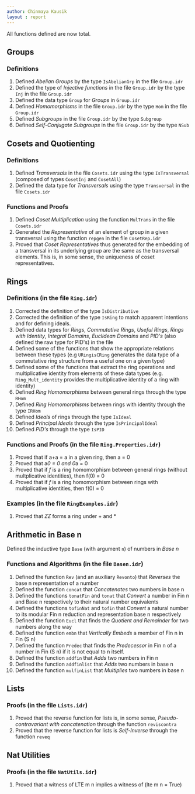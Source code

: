```yaml
---
author: Chinmaya Kausik
layout : report
---
```


All functions defined are now total.

## Groups

### Definitions

1. Defined _Abelian Groups_ by the type `IsAbelianGrp` in the file `Group.idr`
2. Defined the type of _Injective functions_ in the file `Group.idr` by the type
   `Inj` in the file `Group.idr`
3. Defined the data type `Group` for _Groups_ in `Group.idr`
3. Defined _Homomorphisms_ in the file `Group.idr` by the type
   `Hom` in the file `Group.idr`
4. Defined _Subgroups_ in the file `Group.idr` by the type `Subgroup`
5. Defined _Self-Conjugate Subgroups_ in the file `Group.idr` by the type `NSub`

## Cosets and Quotienting

### Definitions

1. Defined _Transversals_ in the file `Cosets.idr` using the type `IsTransversal` (composed of types `CosetInj` and `CosetAll`)
2. Defined the data type for _Transversals_ using the type `Transversal` in the file `Cosets.idr`

### Functions and Proofs

1. Defined _Coset Multiplication_ using the function `MulTrans` in the file `Cosets.idr`
2. Generated the _Representative_ of an element of group in a given transversal using the function `repgen` in the file `CosetRep.idr`
3. Proved that _Coset Representatives_ thus generated for the embedding of a transversal in its underlying group are the same as the transversal elements. This is, in some sense, the uniqueness of coset representatives.

## Rings

### Definitions (in the file `Ring.idr`)

1. Corrected the definition of the type `IsDistributive` 
2. Corrected the definition of the type `IsRing` to match apparent intentions and for defining ideals.
3. Defined data types for _Rings_, _Commutative Rings_, _Useful Rings_, _Rings with Identity_, _Integral Domains_, _Euclidean Domains_ and _PID's_ (also defined the raw type for PID's) in the file
4. Defined some of the functions that show the appropriate relations between these types (e.g `URingisCRing` generates the data type of a commutative ring structure from a useful one on a given type) 
5. Defined some of the functions that extract the ring operations and multiplicative identity from elements of these data types (e.g. `Ring_Mult_identity` provides the multiplicative identity of a ring with identity)
6. Defined _Ring Homomorphisms_ between general rings through the type `RHom`
7. Defined _Ring Homomorphisms_ between rings with identity through the type `IRHom`
8. Defined _Ideals_ of rings through the type `IsIdeal`
9. Defined _Principal Ideals_ through the type `IsPrincipalIdeal`
10. Defined _PID's_ through the type `IsPID`

### Functions and Proofs (in the file `Ring.Properties.idr`)

1. Proved that if a+a = a in a given ring, then a = 0
2. Proved that a*0 = 0 and 0*a = 0
3. Proved that if _f_ is a ring homomorphism between general rings (without multplicative identities), then f(0) = 0
4. Proved that if _f_ is a ring homomorphism between rings with multiplicative identities, then f(0) = 0

### Examples (in the file `RingExamples.idr`)

1. Proved that _ZZ_ forms a ring under + and *

## Arithmetic in Base n

Defined the inductive type `Base` (with argument `n`) of numbers in _Base n_

### Functions and Algorithms (in the file `Basen.idr`)

1. Defined the function `Rev` (and an auxiliary `Revonto`) that _Reverses_ the base n representation of a number
2. Defined the function `concat` that _Concatenates_ two numbers in base n
3. Defined the functions `tonatFin` and `tonat` that _Convert_ a number in Fin n and Base n respectively to their natural number equivalents
4. Defined the functions `tofinNat` and `tofin` that _Convert_ a natural number to its modular Fin n reduction and representation base n respectively
5. Defined the function `Eucl` that finds the _Quotient and Remainder_ for two numbers along the way
6. Defined the function `embn` that _Vertically Embeds_ a member of Fin n in Fin (S n)
7. Defined the function `Predec` that finds the _Predecessor_ in Fin n of a number in Fin (S n) if it is not equal to n itself.
8. Defined the function `addfin` that _Adds_ two numbers in Fin n
9. Defined the function `addfinlist` that _Adds_ two numbers in base n
10. Defined the function `mulfinList` that _Multiplies_ two numbers in base n

## Lists

### Proofs (in the file `Lists.idr`)

1. Proved that the reverse function for lists is, in some sense, _Pseudo-contravariant with concatenation_ through the function `reviscontra`
2. Proved that the  reverse function for lists is _Self-Inverse_ through the function `reveq`

## Nat Utilities

### Proofs (in the file `NatUtils.idr`)

1. Proved that a witness of LTE m n implies a witness of (lte m n = True)
